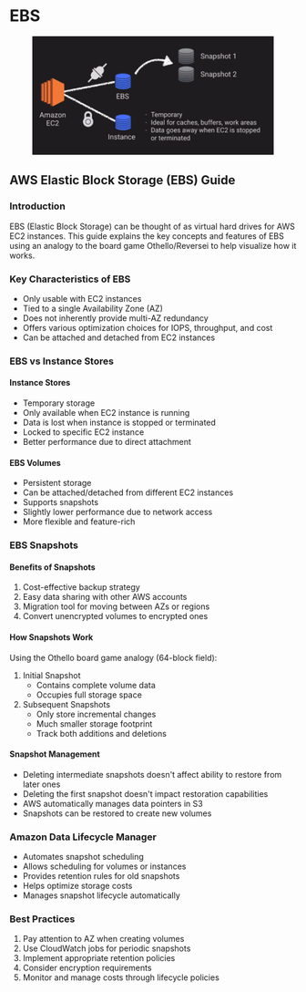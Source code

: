 # EBS

<figure><img src="../../../../.gitbook/assets/image (12) (1).png" alt=""><figcaption></figcaption></figure>

## AWS Elastic Block Storage (EBS) Guide

### Introduction

EBS (Elastic Block Storage) can be thought of as virtual hard drives for AWS EC2 instances. This guide explains the key concepts and features of EBS using an analogy to the board game Othello/Reversei to help visualize how it works.

### Key Characteristics of EBS

* Only usable with EC2 instances
* Tied to a single Availability Zone (AZ)
* Does not inherently provide multi-AZ redundancy
* Offers various optimization choices for IOPS, throughput, and cost
* Can be attached and detached from EC2 instances

### EBS vs Instance Stores

#### Instance Stores

* Temporary storage
* Only available when EC2 instance is running
* Data is lost when instance is stopped or terminated
* Locked to specific EC2 instance
* Better performance due to direct attachment

#### EBS Volumes

* Persistent storage
* Can be attached/detached from different EC2 instances
* Supports snapshots
* Slightly lower performance due to network access
* More flexible and feature-rich

### EBS Snapshots

#### Benefits of Snapshots

1. Cost-effective backup strategy
2. Easy data sharing with other AWS accounts
3. Migration tool for moving between AZs or regions
4. Convert unencrypted volumes to encrypted ones

#### How Snapshots Work

Using the Othello board game analogy (64-block field):

1. Initial Snapshot
   * Contains complete volume data
   * Occupies full storage space
2. Subsequent Snapshots
   * Only store incremental changes
   * Much smaller storage footprint
   * Track both additions and deletions

#### Snapshot Management

* Deleting intermediate snapshots doesn't affect ability to restore from later ones
* Deleting the first snapshot doesn't impact restoration capabilities
* AWS automatically manages data pointers in S3
* Snapshots can be restored to create new volumes

### Amazon Data Lifecycle Manager

* Automates snapshot scheduling
* Allows scheduling for volumes or instances
* Provides retention rules for old snapshots
* Helps optimize storage costs
* Manages snapshot lifecycle automatically

### Best Practices

1. Pay attention to AZ when creating volumes
2. Use CloudWatch jobs for periodic snapshots
3. Implement appropriate retention policies
4. Consider encryption requirements
5. Monitor and manage costs through lifecycle policies
